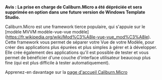 ﻿**Avis : La prise en charge de Caliburn.Micro a été dépréciée et sera supprimée en option dans une future version de Windows Template Studio.**

Caliburn.Micro est une framework tierce populaire, qui s'appuie sur le [modèle MVVM modèle-vue-vue modèle] (https://fr.wikipedia.org/wiki/Mod%C3%A8le-vue-vue_mod%C3%A8le). Cette framework vous permet de séparer votre Vue de votre Modèle, pour créer des applications plus épurées et plus simples à gérer et à développer. Elle crée également des applications qu'il est possible de tester et vous permet de bénéficier d'une couche d'interface utilisateur beaucoup plus fine (qui est plus difficile à tester automatiquement).

Apprenez-en davantage sur la [page d'accueil Caliburn.Micro](http://caliburnmicro.com/)
